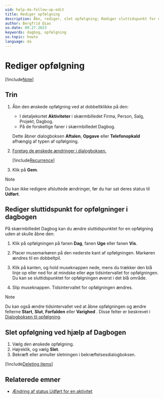 ```yaml
---
uid: help-da-follow-up-edit
title: Rediger opfølgning
description: Åbn, rediger, slet opfølgning; Rediger sluttidspunkt for opfølgninger i dagbogen
author: Bergfrid Dias
so.date: 09.27.2023
keywords: dagbog, opfølgning
so.topic: howto
language: da
---
```


# Rediger opfølgning

[!include[Note](includes/note-edit-followup.md)]

## Trin

1. Åbn den ønskede opfølgning ved at dobbeltklikke på den:

    * I detaljekortet **Aktiviteter** i skærmbilledet Firma, Person, Salg, Projekt, Dagbog.
    * På de forskellige faner i skærmbilledet Dagbog.

    Dette åbner dialogboksen **Aftalen**, **Opgave** eller **Telefonopkald** afhængig af typen af opfølgning.

2. [Foretag de ønskede ændringer i dialogboksen.][3]

    [!include[Recurrence](includes/note-repetition.md)]

3. Klik på **Gem**.

> [!NOTE]
> Du kan ikke redigere afsluttede ændringer, før du har sat deres status til **Udført**.

## <a id="change-end" />Rediger sluttidspunkt for opfølgninger i dagbogen

På skærmbilledet Dagbog kan du ændre sluttidspunktet for en opfølgning uden at skulle åbne den:

1. Klik på opfølgningen på fanen **Dag**, fanen **Uge** eller fanen **Vis**.

2. Placer musemarkøren på den nederste kant af opfølgningen. Markøren ændres til en dobbeltpil.

3. Klik på kanten, og hold museknappen nede, mens du trækker den blå linje op eller ned for at mindske eller øge tidsintervallet for opfølgningen. Du kan se sluttidspunktet for opfølgningen øverst i det blå område.

4. Slip museknappen. Tidsintervallet for opfølgningen ændres.

> [!NOTE]
> Du kan også ændre tidsintervallet ved at åbne opfølgningen og ændre felterne **Start**, **Slut**, **Forfalden** eller **Varighed** . Disse felter er beskrevet i [Dialogboksen til opfølgning][3].

## <a id="delete" />Slet opfølgning ved hjælp af Dagbogen

1. Vælg den ønskede opfølgning.
2. Højreklik, og vælg **Slet**.
3. Bekræft eller annuller sletningen i bekræftelsesdialogboksen.

[!include[Deleting items](../../learn/includes/tip-deletion.md)]

## Relaterede emner

* [Ændring af status Udført for en aktivitet][2]

<!-- Referenced links -->
[2]: change-completed-status.md
[3]: screen/dialog-for-followups.md

<!-- Referenced images -->
